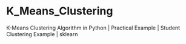 # K_Means_Clustering
K-Means Clustering Algorithm in Python | Practical Example | Student Clustering Example | sklearn

